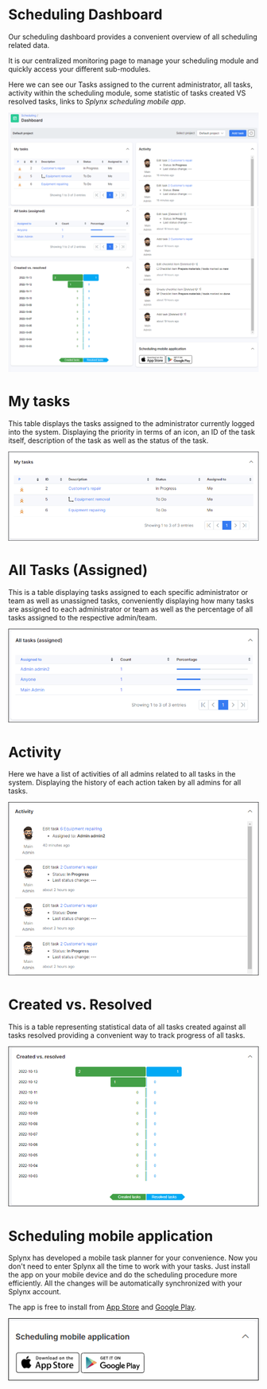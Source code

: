 Scheduling Dashboard
=========
Our scheduling dashboard provides a convenient overview of all scheduling related data.

It is our centralized monitoring page to manage your scheduling module and quickly access your different sub-modules.

Here we can see our Tasks assigned to the current administrator, all tasks, activity within the scheduling module, some statistic of tasks created VS resolved tasks, links to *Splynx scheduling mobile app*.

![Scheduling Dashboard](SchedulingDashboard.png)
![Scheduling Dashboard](SchedulingDashboard_2.png)

My tasks
========
This table displays the tasks assigned to the administrator currently logged into the system. Displaying the priority in terms of an icon, an ID of the task itself, description of the task as well as the status of the task.

![My Tasks](Mytasks.png)

All Tasks (Assigned)
========
This is a table displaying tasks assigned to each specific administrator or team as well as unassigned tasks, conveniently displaying how many tasks are assigned to each administrator or team as well as the percentage of all tasks assigned to the respective admin/team.

![All tasks](Alltasks.png)

Activity
========

Here we have a list of activities of all admins related to all tasks in the system. Displaying the history of each action taken by all admins for all tasks.

![Activities](Activities_scheduling.png)

Created vs. Resolved
=====

This is a table representing statistical data of all tasks created against all tasks resolved providing a convenient way to track progress of all tasks.

![Created vs Resolved](createdvsresolved.png)

Scheduling mobile application
=====
Splynx has developed a mobile task planner for your convenience. Now you don't need to enter Splynx all the time to work with your tasks. Just install the app on your mobile device and do the scheduling procedure more efficiently. All the changes will be automatically synchronized with your Splynx account.

The app is free to install from [App Store](https://apps.apple.com/app/splynx-scheduler-application/id1476053290) and [Google Play](https://play.google.com/store/apps/details?id=com.scheduling&hl=en).

![App](app.png)